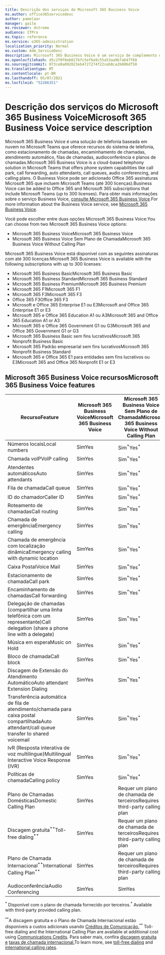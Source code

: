 ```yaml
---
title: Descrição dos serviços do Microsoft 365 Business Voice
ms.author: office365servicedesc
author: pamelaar
manager: gailw
ms.reviewer: dstrome
audience: ITPro
ms.topic: reference
ms.service: o365-administration
localization_priority: Normal
ms.custom: Adm_ServiceDesc
description: Microsoft 365 Business Voice é um serviço de complemento que permite que você use Microsoft Teams para chamadas telefônicas. Isso combina sistema telefônico, plano de chamadas domésticas, SMS e audioconferência.
ms.openlocfilehash: d5c2f0f8eb027bfc5ef6a9c55a53aa9b7a647f68
ms.sourcegitcommit: 073ce0a092023eb4727274f22ceb8ca2b806df58
ms.translationtype: MT
ms.contentlocale: pt-BR
ms.lasthandoff: 05/07/2021
ms.locfileid: "52266351"
---
```

# <a name="microsoft-365-business-voice-service-description"></a><span data-ttu-id="7af26-104">Descrição dos serviços do Microsoft 365 Business Voice</span><span class="sxs-lookup"><span data-stu-id="7af26-104">Microsoft 365 Business Voice service description</span></span>

<span data-ttu-id="7af26-105">Microsoft 365 Business Voice é uma solução de telefonia baseada em nuvem no Microsoft Teams que oferece recursos do sistema de telefonia, como estacionamento de chamadas, encaminhamento de chamadas, atendimento automático, filas de chamadas, audioconferência e planos de chamadas.</span><span class="sxs-lookup"><span data-stu-id="7af26-105">Microsoft 365 Business Voice is a cloud-based telephony solution in Microsoft Teams that offers phone system capabilities like call park, call forwarding, auto attendants, call queues, audio conferencing, and calling plans.</span></span> <span data-ttu-id="7af26-106">O Business Voice pode ser adicionado Office 365 assinaturas Microsoft 365 que incluem Microsoft Teams (até 300 licenças).</span><span class="sxs-lookup"><span data-stu-id="7af26-106">Business Voice can be added to Office 365 and Microsoft 365 subscriptions that include Microsoft Teams (up to 300 licenses).</span></span> <span data-ttu-id="7af26-107">Para obter mais informações sobre o serviço Business Voice, [consulte Microsoft 365 Business Voice](/MicrosoftTeams/business-voice/whats-business-voice).</span><span class="sxs-lookup"><span data-stu-id="7af26-107">For more information about the Business Voice service, see [Microsoft 365 Business Voice](/MicrosoftTeams/business-voice/whats-business-voice).</span></span>

<span data-ttu-id="7af26-108">Você pode escolher entre duas opções Microsoft 365 Business Voice:</span><span class="sxs-lookup"><span data-stu-id="7af26-108">You can choose from two Microsoft 365 Business Voice options:</span></span>

- <span data-ttu-id="7af26-109">Microsoft 365 Business Voice</span><span class="sxs-lookup"><span data-stu-id="7af26-109">Microsoft 365 Business Voice</span></span>
- <span data-ttu-id="7af26-110">Microsoft 365 Business Voice Sem Plano de Chamada</span><span class="sxs-lookup"><span data-stu-id="7af26-110">Microsoft 365 Business Voice Without Calling Plan</span></span>

<span data-ttu-id="7af26-111">Microsoft 365 Business Voice está disponível com as seguintes assinaturas com até 300 licenças:</span><span class="sxs-lookup"><span data-stu-id="7af26-111">Microsoft 365 Business Voice is available with the following subscriptions with up to 300 licenses:</span></span>

- <span data-ttu-id="7af26-112">Microsoft 365 Business Basic</span><span class="sxs-lookup"><span data-stu-id="7af26-112">Microsoft 365 Business Basic</span></span>
- <span data-ttu-id="7af26-113">Microsoft 365 Business Standard</span><span class="sxs-lookup"><span data-stu-id="7af26-113">Microsoft 365 Business Standard</span></span>
- <span data-ttu-id="7af26-114">Microsoft 365 Business Premium</span><span class="sxs-lookup"><span data-stu-id="7af26-114">Microsoft 365 Business Premium</span></span>
- <span data-ttu-id="7af26-115">Microsoft 365 F1</span><span class="sxs-lookup"><span data-stu-id="7af26-115">Microsoft 365 F1</span></span>
- <span data-ttu-id="7af26-116">Microsoft 365 F3</span><span class="sxs-lookup"><span data-stu-id="7af26-116">Microsoft 365 F3</span></span>
- <span data-ttu-id="7af26-117">Office 365 F3</span><span class="sxs-lookup"><span data-stu-id="7af26-117">Office 365 F3</span></span>
- <span data-ttu-id="7af26-118">Microsoft e Office 365 Enterprise E1 ou E3</span><span class="sxs-lookup"><span data-stu-id="7af26-118">Microsoft and Office 365 Enterprise E1 or E3</span></span>
- <span data-ttu-id="7af26-119">Microsoft 365 e Office 365 Education A1 ou A3</span><span class="sxs-lookup"><span data-stu-id="7af26-119">Microsoft 365 and Office 365 Education A1 or A3</span></span>
- <span data-ttu-id="7af26-120">Microsoft 365 e Office 365 Government G1 ou G3</span><span class="sxs-lookup"><span data-stu-id="7af26-120">Microsoft 365 and Office 365 Government G1 or G3</span></span>
- <span data-ttu-id="7af26-121">Microsoft 365 Business Basic sem fins lucrativos</span><span class="sxs-lookup"><span data-stu-id="7af26-121">Microsoft 365 Nonprofit Business Basic</span></span>
- <span data-ttu-id="7af26-122">Microsoft 365 Padrão empresarial sem fins lucrativos</span><span class="sxs-lookup"><span data-stu-id="7af26-122">Microsoft 365 Nonprofit Business Standard</span></span>
- <span data-ttu-id="7af26-123">Microsoft 365 e Office 365 E1 para entidades sem fins lucrativos ou E3</span><span class="sxs-lookup"><span data-stu-id="7af26-123">Microsoft 365 and Office 365 Nonprofit E1 or E3</span></span>

## <a name="microsoft-365-business-voice-features"></a><span data-ttu-id="7af26-124">Microsoft 365 Business Voice recursos</span><span class="sxs-lookup"><span data-stu-id="7af26-124">Microsoft 365 Business Voice features</span></span>

| <span data-ttu-id="7af26-125">Recurso</span><span class="sxs-lookup"><span data-stu-id="7af26-125">Feature</span></span> | <span data-ttu-id="7af26-126">Microsoft 365 Business Voice</span><span class="sxs-lookup"><span data-stu-id="7af26-126">Microsoft 365 Business Voice</span></span> | <span data-ttu-id="7af26-127">Microsoft 365 Business Voice Sem Plano de Chamada</span><span class="sxs-lookup"><span data-stu-id="7af26-127">Microsoft 365 Business Voice Without Calling Plan</span></span> |
|--------------------------------------------------------|------------------------------|---------------------------------------------------|
| <span data-ttu-id="7af26-128">Números locais</span><span class="sxs-lookup"><span data-stu-id="7af26-128">Local numbers</span></span> | <span data-ttu-id="7af26-129">Sim</span><span class="sxs-lookup"><span data-stu-id="7af26-129">Yes</span></span> | <span data-ttu-id="7af26-130">Sim<sup>\*</sup></span><span class="sxs-lookup"><span data-stu-id="7af26-130">Yes<sup>\*</sup></span></span> |
| <span data-ttu-id="7af26-131">Chamada voIP</span><span class="sxs-lookup"><span data-stu-id="7af26-131">VoIP calling</span></span> | <span data-ttu-id="7af26-132">Sim</span><span class="sxs-lookup"><span data-stu-id="7af26-132">Yes</span></span> | <span data-ttu-id="7af26-133">Sim<sup>\*</sup></span><span class="sxs-lookup"><span data-stu-id="7af26-133">Yes<sup>\*</sup></span></span> |
| <span data-ttu-id="7af26-134">Atendentes automáticos</span><span class="sxs-lookup"><span data-stu-id="7af26-134">Auto attendants</span></span> | <span data-ttu-id="7af26-135">Sim</span><span class="sxs-lookup"><span data-stu-id="7af26-135">Yes</span></span> | <span data-ttu-id="7af26-136">Sim<sup>\*</sup></span><span class="sxs-lookup"><span data-stu-id="7af26-136">Yes<sup>\*</sup></span></span> |
| <span data-ttu-id="7af26-137">Fila de chamada</span><span class="sxs-lookup"><span data-stu-id="7af26-137">Call queue</span></span> | <span data-ttu-id="7af26-138">Sim</span><span class="sxs-lookup"><span data-stu-id="7af26-138">Yes</span></span> | <span data-ttu-id="7af26-139">Sim<sup>\*</sup></span><span class="sxs-lookup"><span data-stu-id="7af26-139">Yes<sup>\*</sup></span></span> |
| <span data-ttu-id="7af26-140">ID do chamador</span><span class="sxs-lookup"><span data-stu-id="7af26-140">Caller ID</span></span> | <span data-ttu-id="7af26-141">Sim</span><span class="sxs-lookup"><span data-stu-id="7af26-141">Yes</span></span> | <span data-ttu-id="7af26-142">Sim<sup>\*</sup></span><span class="sxs-lookup"><span data-stu-id="7af26-142">Yes<sup>\*</sup></span></span> |
| <span data-ttu-id="7af26-143">Roteamento de chamadas</span><span class="sxs-lookup"><span data-stu-id="7af26-143">Call routing</span></span> | <span data-ttu-id="7af26-144">Sim</span><span class="sxs-lookup"><span data-stu-id="7af26-144">Yes</span></span> | <span data-ttu-id="7af26-145">Sim<sup>\*</sup></span><span class="sxs-lookup"><span data-stu-id="7af26-145">Yes<sup>\*</sup></span></span> |
| <span data-ttu-id="7af26-146">Chamada de emergência</span><span class="sxs-lookup"><span data-stu-id="7af26-146">Emergency calling</span></span> | <span data-ttu-id="7af26-147">Sim</span><span class="sxs-lookup"><span data-stu-id="7af26-147">Yes</span></span> | <span data-ttu-id="7af26-148">Sim<sup>\*</sup></span><span class="sxs-lookup"><span data-stu-id="7af26-148">Yes<sup>\*</sup></span></span> |
| <span data-ttu-id="7af26-149">Chamada de emergência com localização dinâmica</span><span class="sxs-lookup"><span data-stu-id="7af26-149">Emergency calling with dynamic location</span></span> | <span data-ttu-id="7af26-150">Sim</span><span class="sxs-lookup"><span data-stu-id="7af26-150">Yes</span></span> | <span data-ttu-id="7af26-151">Sim<sup>\*</sup></span><span class="sxs-lookup"><span data-stu-id="7af26-151">Yes<sup>\*</sup></span></span> |
| <span data-ttu-id="7af26-152">Caixa Postal</span><span class="sxs-lookup"><span data-stu-id="7af26-152">Voice Mail</span></span> | <span data-ttu-id="7af26-153">Sim</span><span class="sxs-lookup"><span data-stu-id="7af26-153">Yes</span></span> | <span data-ttu-id="7af26-154">Sim<sup>\*</sup></span><span class="sxs-lookup"><span data-stu-id="7af26-154">Yes<sup>\*</sup></span></span> |
| <span data-ttu-id="7af26-155">Estacionamento de chamada</span><span class="sxs-lookup"><span data-stu-id="7af26-155">Call park</span></span> | <span data-ttu-id="7af26-156">Sim</span><span class="sxs-lookup"><span data-stu-id="7af26-156">Yes</span></span> | <span data-ttu-id="7af26-157">Sim<sup>\*</sup></span><span class="sxs-lookup"><span data-stu-id="7af26-157">Yes<sup>\*</sup></span></span> |
| <span data-ttu-id="7af26-158">Encaminhamento de chamadas</span><span class="sxs-lookup"><span data-stu-id="7af26-158">Call forwarding</span></span> | <span data-ttu-id="7af26-159">Sim</span><span class="sxs-lookup"><span data-stu-id="7af26-159">Yes</span></span> | <span data-ttu-id="7af26-160">Sim<sup>\*</sup></span><span class="sxs-lookup"><span data-stu-id="7af26-160">Yes<sup>\*</sup></span></span> |
| <span data-ttu-id="7af26-161">Delegação de chamadas (compartilhar uma linha telefônica com um representante)</span><span class="sxs-lookup"><span data-stu-id="7af26-161">Call delegation (share a phone line with a delegate)</span></span> | <span data-ttu-id="7af26-162">Sim</span><span class="sxs-lookup"><span data-stu-id="7af26-162">Yes</span></span> | <span data-ttu-id="7af26-163">Sim<sup>\*</sup></span><span class="sxs-lookup"><span data-stu-id="7af26-163">Yes<sup>\*</sup></span></span> |
| <span data-ttu-id="7af26-164">Música em espera</span><span class="sxs-lookup"><span data-stu-id="7af26-164">Music on Hold</span></span> | <span data-ttu-id="7af26-165">Sim</span><span class="sxs-lookup"><span data-stu-id="7af26-165">Yes</span></span> | <span data-ttu-id="7af26-166">Sim<sup>\*</sup></span><span class="sxs-lookup"><span data-stu-id="7af26-166">Yes<sup>\*</sup></span></span> |
| <span data-ttu-id="7af26-167">Bloco de chamada</span><span class="sxs-lookup"><span data-stu-id="7af26-167">Call block</span></span> | <span data-ttu-id="7af26-168">Sim</span><span class="sxs-lookup"><span data-stu-id="7af26-168">Yes</span></span> | <span data-ttu-id="7af26-169">Sim<sup>\*</sup></span><span class="sxs-lookup"><span data-stu-id="7af26-169">Yes<sup>\*</sup></span></span> |
| <span data-ttu-id="7af26-170">Discagem de Extensão do Atendimento Automático</span><span class="sxs-lookup"><span data-stu-id="7af26-170">Auto attendant Extension Dialing</span></span> | <span data-ttu-id="7af26-171">Sim</span><span class="sxs-lookup"><span data-stu-id="7af26-171">Yes</span></span> | <span data-ttu-id="7af26-172">Sim<sup>\*</sup></span><span class="sxs-lookup"><span data-stu-id="7af26-172">Yes<sup>\*</sup></span></span> |
| <span data-ttu-id="7af26-173">Transferência automática de fila de atendimento/chamada para caixa postal compartilhada</span><span class="sxs-lookup"><span data-stu-id="7af26-173">Auto attendant/call queue transfer to shared voicemail</span></span> | <span data-ttu-id="7af26-174">Sim</span><span class="sxs-lookup"><span data-stu-id="7af26-174">Yes</span></span> | <span data-ttu-id="7af26-175">Sim<sup>\*</sup></span><span class="sxs-lookup"><span data-stu-id="7af26-175">Yes<sup>\*</sup></span></span> |
| <span data-ttu-id="7af26-176">IvR (Resposta interativa de voz multilíngue)</span><span class="sxs-lookup"><span data-stu-id="7af26-176">Multilingual Interactive Voice Response (IVR)</span></span> | <span data-ttu-id="7af26-177">Sim</span><span class="sxs-lookup"><span data-stu-id="7af26-177">Yes</span></span> | <span data-ttu-id="7af26-178">Sim<sup>\*</sup></span><span class="sxs-lookup"><span data-stu-id="7af26-178">Yes<sup>\*</sup></span></span> |
| <span data-ttu-id="7af26-179">Políticas de chamada</span><span class="sxs-lookup"><span data-stu-id="7af26-179">Calling policy</span></span> | <span data-ttu-id="7af26-180">Sim</span><span class="sxs-lookup"><span data-stu-id="7af26-180">Yes</span></span> | <span data-ttu-id="7af26-181">Sim<sup>\*</sup></span><span class="sxs-lookup"><span data-stu-id="7af26-181">Yes<sup>\*</sup></span></span> |
| <span data-ttu-id="7af26-182">Plano de Chamadas Domésticas</span><span class="sxs-lookup"><span data-stu-id="7af26-182">Domestic Calling Plan</span></span> | <span data-ttu-id="7af26-183">Sim</span><span class="sxs-lookup"><span data-stu-id="7af26-183">Yes</span></span> | <span data-ttu-id="7af26-184">Requer um plano de chamada de terceiros</span><span class="sxs-lookup"><span data-stu-id="7af26-184">Requires a third-party calling plan</span></span> |
| <span data-ttu-id="7af26-185">Discagem gratuita<sup>\*\*</sup></span><span class="sxs-lookup"><span data-stu-id="7af26-185">Toll-free dialing<sup>\*\*</sup></span></span> | <span data-ttu-id="7af26-186">Sim</span><span class="sxs-lookup"><span data-stu-id="7af26-186">Yes</span></span> | <span data-ttu-id="7af26-187">Requer um plano de chamada de terceiros</span><span class="sxs-lookup"><span data-stu-id="7af26-187">Requires a third-party calling plan</span></span> |
| <span data-ttu-id="7af26-188">Plano de Chamada Internacional<sup>\*\*</sup></span><span class="sxs-lookup"><span data-stu-id="7af26-188">International Calling Plan<sup>\*\*</sup></span></span> | <span data-ttu-id="7af26-189">Sim</span><span class="sxs-lookup"><span data-stu-id="7af26-189">Yes</span></span> | <span data-ttu-id="7af26-190">Requer um plano de chamada de terceiros</span><span class="sxs-lookup"><span data-stu-id="7af26-190">Requires a third-party calling plan</span></span> |
| <span data-ttu-id="7af26-191">Audioconferência</span><span class="sxs-lookup"><span data-stu-id="7af26-191">Audio Conferencing</span></span> | <span data-ttu-id="7af26-192">Sim</span><span class="sxs-lookup"><span data-stu-id="7af26-192">Yes</span></span> | <span data-ttu-id="7af26-193">Sim</span><span class="sxs-lookup"><span data-stu-id="7af26-193">Yes</span></span> |

<span data-ttu-id="7af26-194"><sup>\*</sup> Disponível com o plano de chamada fornecido por terceiros.</span><span class="sxs-lookup"><span data-stu-id="7af26-194"><sup>\*</sup> Available with third-party provided calling plan.</span></span>

<span data-ttu-id="7af26-195"><sup>\*\*</sup>A discagem gratuita e o Plano de Chamada Internacional estão disponíveis a custos adicionais usando [Créditos de Comunicação.](/microsoftteams/what-are-communications-credits)</span><span class="sxs-lookup"><span data-stu-id="7af26-195"><sup>\*\*</sup> Toll-free dialing and the International Calling Plan are available at additional cost using [Communications Credits](/microsoftteams/what-are-communications-credits).</span></span> <span data-ttu-id="7af26-196">Para saber mais, confira [discagem gratuita e](/microsoftteams/toll-free-dialing-limitations-and-restrictions) [taxas de chamada internacional.](https://www.microsoft.com/microsoft-365/microsoft-teams/voice-calling?rtc=1#ow-download-rates)</span><span class="sxs-lookup"><span data-stu-id="7af26-196">To learn more, see [toll-free dialing](/microsoftteams/toll-free-dialing-limitations-and-restrictions) and [international calling rates](https://www.microsoft.com/microsoft-365/microsoft-teams/voice-calling?rtc=1#ow-download-rates).</span></span>
